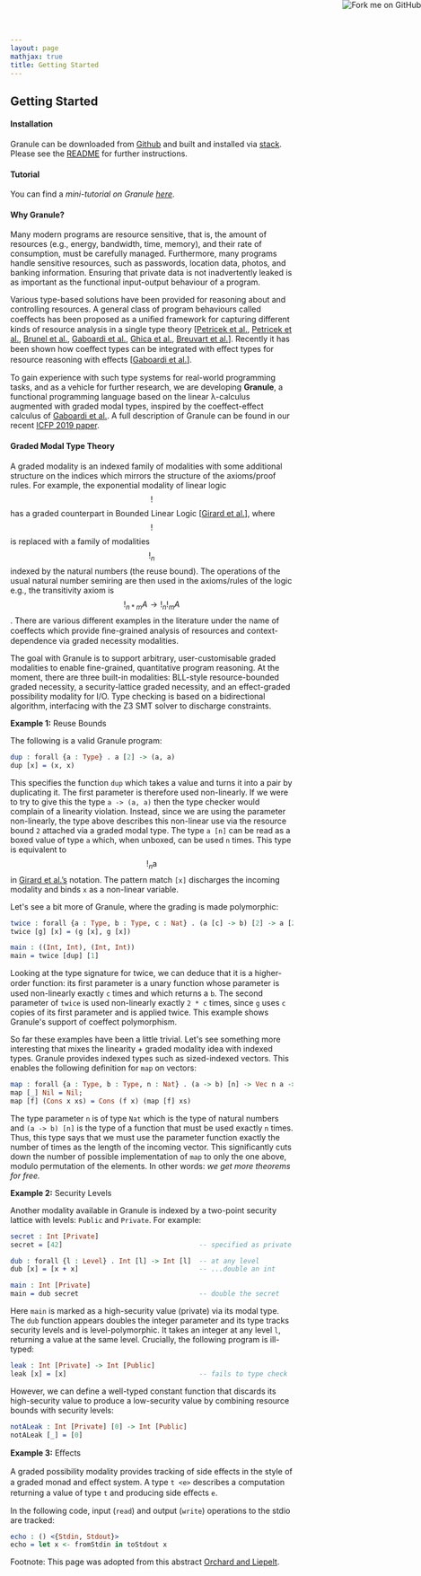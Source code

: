 ```yaml
---
layout: page
mathjax: true
title: Getting Started 
---
```


<a href="https://github.com/awudima/Awudima"><img style="position: absolute; top: 0; right: 0; border: 0;" src="https://camo.githubusercontent.com/652c5b9acfaddf3a9c326fa6bde407b87f7be0f4/68747470733a2f2f73332e616d617a6f6e6177732e636f6d2f6769746875622f726962626f6e732f666f726b6d655f72696768745f6f72616e67655f6666373630302e706e67" alt="Fork me on GitHub" data-canonical-src="https://s3.amazonaws.com/github/ribbons/forkme_right_orange_ff7600.png"></a>


Getting Started 
--------------------


#### Installation

Granule can be downloaded from [Github](https://github.com/granule-project/granule) and built and installed via [stack](https://docs.haskellstack.org/en/stable/README/).  Please see the [README](https://github.com/granule-project/granule/blob/master/README.md) for further instructions.

#### Tutorial

You can find a _mini-tutorial on Granule [here](https://github.com/granule-project/granule/blob/master/examples/intro.gr.md)_.

#### Why Granule?

Many modern programs are resource sensitive, that is, the amount of resources (e.g., energy, bandwidth, time, memory), and their rate of consumption, must be carefully managed. Furthermore, many programs handle sensitive resources, such as passwords, location data, photos, and banking information. Ensuring that private data is not inadvertently leaked is as important as the functional input-output behaviour of a program.

Various type-based solutions have been provided for reasoning about and controlling resources. A general class of program behaviours called coeﬀects has been proposed as a uniﬁed framework for capturing different
kinds of resource analysis in a single type theory [[Petricek et al.](http://tomasp.net/academic/papers/structural/coeffects-icfp.pdf), [Petricek et al.](http://tomasp.net/academic/papers/coeffects/coeffects-icalp.pdf), [Brunel et al.](https://lipn.univ-paris13.fr/~mazza/papers/CoreQuantCoeff.pdf), [Gaboardi et al.](https://www.cs.kent.ac.uk/people/staff/dao7/publ/combining-effects-and-coeffects-icfp16.pdf), [Ghica et al.](https://www.cs.bham.ac.uk/~drg/papers/esop14.pdf), [Breuvart et al.](https://lipn.univ-paris13.fr/~breuvart/articles/boundedRel.pdf)]. Recently it has been shown how coeﬀect types can be integrated with eﬀect types for resource reasoning with eﬀects [[Gaboardi et al.](https://www.cs.kent.ac.uk/people/staff/dao7/publ/combining-effects-and-coeffects-icfp16.pdf)].

To gain experience with such type systems for real-world programming tasks, and as a vehicle for further research, we are developing **Granule**, a functional programming language based on the linear λ-calculus augmented with graded modal types, inspired by the coeffect-effect calculus of [Gaboardi et al.](https://www.cs.kent.ac.uk/people/staff/dao7/publ/combining-effects-and-coeffects-icfp16.pdf). A full description of Granule can be found in our recent [ICFP 2019 paper](https://www.cs.kent.ac.uk/people/staff/dao7/publ/granule-icfp19.pdf).

#### Graded Modal Type Theory

A graded modality is an indexed family of modalities with some additional structure on the indices which mirrors the structure of the axioms/proof rules. For example, the exponential modality of linear logic $$!$$ has a graded counterpart in Bounded Linear Logic [[Girard et al.](https://www.sciencedirect.com/science/article/pii/030439759290386T)], where $$!$$ is replaced with a family of modalities $$!_n$$ indexed by the natural numbers (the reuse bound). The operations of the usual natural number semiring are then used in the axioms/rules of the logic e.g., the transitivity axiom is $$!_{n*m} A \to !_n !_m A$$. There are various different examples in the literature under the name of coeffects which provide ﬁne-grained analysis of resources and context-dependence via graded necessity modalities.

The goal with Granule is to support arbitrary, user-customisable graded modalities to enable fine-grained, quantitative program reasoning. At the moment, there are three built-in modalities: BLL-style resource-bounded graded necessity, a security-lattice graded necessity, and an effect-graded possibility modality for I/O. Type checking is based on a bidirectional algorithm, interfacing with the Z3 SMT solver to discharge constraints.

**Example 1:** Reuse Bounds

The following is a valid Granule program:

```idris
dup : forall {a : Type} . a [2] -> (a, a)
dup [x] = (x, x)
```

This specifies the function `dup` which takes a value and turns it into a pair by duplicating it. The
first parameter is therefore used non-linearly. If we were to try to give this the type `a -> (a, a)` then
the type checker would complain of a linearity violation. Instead, since we are using the parameter
non-linearly, the type above describes this non-linear use via the resource bound `2` attached via
a graded modal type. The type `a [n]` can be read as a boxed value of type `a` which, when unboxed,
can be used `n` times. This type is equivalent to $$!_n \text{a}$$ in [Girard et al.’s](https://www.sciencedirect.com/science/article/pii/030439759290386T) notation. The pattern match `[x]` discharges the incoming modality and binds `x` as a non-linear variable.

Let's see a bit more of Granule, where the grading is made polymorphic:

```idris
twice : forall {a : Type, b : Type, c : Nat} . (a [c] -> b) [2] -> a [2 * c] -> (b, b)
twice [g] [x] = (g [x], g [x])

main : ((Int, Int), (Int, Int))
main = twice [dup] [1]
```

Looking at the type signature for twice, we can deduce that it is a higher-order function: its ﬁrst parameter is a unary function whose parameter is used non-linearly exactly `c` times and which returns a `b`. The second parameter of `twice` is used non-linearly exactly `2 * c` times, since `g` uses `c` copies of its first parameter and is applied twice. This example shows Granule's support of coeffect polymorphism.

So far these examples have been a little trivial. Let's see something more interesting that mixes
the linearity + graded modality idea with indexed types. Granule provides indexed types such as
sized-indexed vectors. This enables the following definition for `map` on vectors:

```idris
map : forall {a : Type, b : Type, n : Nat} . (a -> b) [n] -> Vec n a -> Vec n b
map [_] Nil = Nil;
map [f] (Cons x xs) = Cons (f x) (map [f] xs)

```

The type parameter `n` is of type `Nat` which is the type of natural numbers and `(a -> b) [n]` is the type
of a function that must be used exactly `n` times.
Thus, this type says that we must use the parameter function exactly the number of times as the length
of the incoming vector. This significantly cuts down the number of possible implementation of `map`
to only the one above, modulo permutation of the elements. In other words: _we get more theorems for free._

**Example 2:** Security Levels

Another modality available in Granule is indexed by a two-point security lattice with levels: `Public` and `Private`. For example:

```idris
secret : Int [Private]
secret = [42]                                  -- specified as private

dub : forall {l : Level} . Int [l] -> Int [l]  -- at any level
dub [x] = [x + x]                              -- ...double an int

main : Int [Private]
main = dub secret                              -- double the secret
```

Here `main` is marked as a high-security value (private) via its modal type. The `dub` function appears doubles the integer parameter and its type tracks security levels and is level-polymorphic. It takes an integer at any level `l`, returning a value at the same level. Crucially, the following program is ill-typed:

```idris
leak : Int [Private] -> Int [Public]
leak [x] = [x]                                 -- fails to type check
```

However, we can define a well-typed constant function that discards its high-security value to produce a low-security value by combining resource bounds with security levels:

```idris
notALeak : Int [Private] [0] -> Int [Public]
notALeak [_] = [0]
```

**Example 3:** Eﬀects

A graded possibility modality provides tracking of side eﬀects in the style of a graded monad and eﬀect system. A type `t <e>` describes a computation returning a value of type `t` and producing side eﬀects `e`.

In the following code, input (`read`) and output (`write`) operations to the stdio are tracked:

```idris
echo : () <{Stdin, Stdout}>
echo = let x <- fromStdin in toStdout x

```

Footnote: This page was adopted from this abstract [Orchard and Liepelt](http://www.cs.ox.ac.uk/conferences/fscd2017/preproceedings_unprotected/TLLA_Orchard.pdf).
